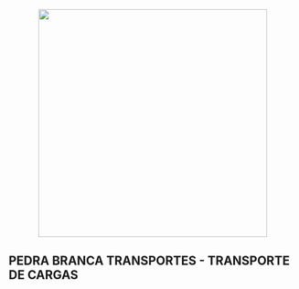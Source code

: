 <p align="center"><img src="https://pedrabranca.jfbritto.com.br/site1/img/logo2.png" width="400"></p>

## PEDRA BRANCA TRANSPORTES - TRANSPORTE DE CARGAS